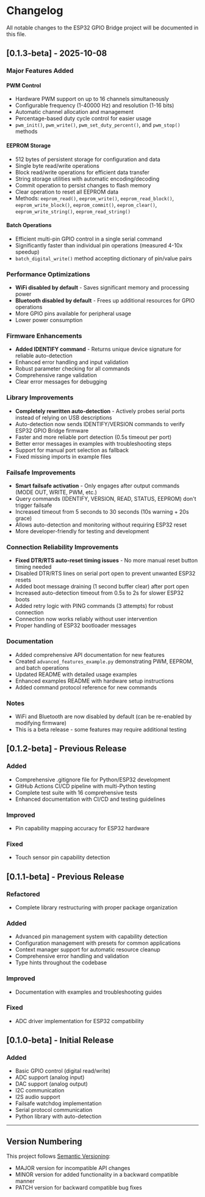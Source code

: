 # Changelog

All notable changes to the ESP32 GPIO Bridge project will be documented in this file.

## [0.1.3-beta] - 2025-10-08

### Major Features Added

#### PWM Control
- Hardware PWM support on up to 16 channels simultaneously
- Configurable frequency (1-40000 Hz) and resolution (1-16 bits)
- Automatic channel allocation and management
- Percentage-based duty cycle control for easier usage
- `pwm_init()`, `pwm_write()`, `pwm_set_duty_percent()`, and `pwm_stop()` methods

#### EEPROM Storage
- 512 bytes of persistent storage for configuration and data
- Single byte read/write operations
- Block read/write operations for efficient data transfer
- String storage utilities with automatic encoding/decoding
- Commit operation to persist changes to flash memory
- Clear operation to reset all EEPROM data
- Methods: `eeprom_read()`, `eeprom_write()`, `eeprom_read_block()`, `eeprom_write_block()`, 
  `eeprom_commit()`, `eeprom_clear()`, `eeprom_write_string()`, `eeprom_read_string()`

#### Batch Operations
- Efficient multi-pin GPIO control in a single serial command
- Significantly faster than individual pin operations (measured 4-10x speedup)
- `batch_digital_write()` method accepting dictionary of pin/value pairs

### Performance Optimizations
- **WiFi disabled by default** - Saves significant memory and processing power
- **Bluetooth disabled by default** - Frees up additional resources for GPIO operations
- More GPIO pins available for peripheral usage
- Lower power consumption

### Firmware Enhancements
- **Added IDENTIFY command** - Returns unique device signature for reliable auto-detection
- Enhanced error handling and input validation
- Robust parameter checking for all commands
- Comprehensive range validation
- Clear error messages for debugging

### Library Improvements
- **Completely rewritten auto-detection** - Actively probes serial ports instead of relying on USB descriptions
- Auto-detection now sends IDENTIFY/VERSION commands to verify ESP32 GPIO Bridge firmware
- Faster and more reliable port detection (0.5s timeout per port)
- Better error messages in examples with troubleshooting steps
- Support for manual port selection as fallback
- Fixed missing imports in example files

### Failsafe Improvements
- **Smart failsafe activation** - Only engages after output commands (MODE OUT, WRITE, PWM, etc.)
- Query commands (IDENTIFY, VERSION, READ, STATUS, EEPROM) don't trigger failsafe
- Increased timeout from 5 seconds to 30 seconds (10s warning + 20s grace)
- Allows auto-detection and monitoring without requiring ESP32 reset
- More developer-friendly for testing and development

### Connection Reliability Improvements
- **Fixed DTR/RTS auto-reset timing issues** - No more manual reset button timing needed
- Disabled DTR/RTS lines on serial port open to prevent unwanted ESP32 resets
- Added boot message draining (1 second buffer clear) after port open
- Increased auto-detection timeout from 0.5s to 2s for slower ESP32 boots
- Added retry logic with PING commands (3 attempts) for robust connection
- Connection now works reliably without user intervention
- Proper handling of ESP32 bootloader messages

### Documentation
- Added comprehensive API documentation for new features
- Created `advanced_features_example.py` demonstrating PWM, EEPROM, and batch operations
- Updated README with detailed usage examples
- Enhanced examples README with hardware setup instructions
- Added command protocol reference for new commands

### Notes
- WiFi and Bluetooth are now disabled by default (can be re-enabled by modifying firmware)
- This is a beta release - some features may require additional testing

## [0.1.2-beta] - Previous Release

### Added
- Comprehensive .gitignore file for Python/ESP32 development
- GitHub Actions CI/CD pipeline with multi-Python testing
- Complete test suite with 16 comprehensive tests
- Enhanced documentation with CI/CD and testing guidelines

### Improved
- Pin capability mapping accuracy for ESP32 hardware

### Fixed
- Touch sensor pin capability detection

## [0.1.1-beta] - Previous Release

### Refactored
- Complete library restructuring with proper package organization

### Added
- Advanced pin management system with capability detection
- Configuration management with presets for common applications
- Context manager support for automatic resource cleanup
- Comprehensive error handling and validation
- Type hints throughout the codebase

### Improved
- Documentation with examples and troubleshooting guides

### Fixed
- ADC driver implementation for ESP32 compatibility

## [0.1.0-beta] - Initial Release

### Added
- Basic GPIO control (digital read/write)
- ADC support (analog input)
- DAC support (analog output)
- I2C communication
- I2S audio support
- Failsafe watchdog implementation
- Serial protocol communication
- Python library with auto-detection

---


## Version Numbering

This project follows [Semantic Versioning](https://semver.org/):
- MAJOR version for incompatible API changes
- MINOR version for added functionality in a backward compatible manner
- PATCH version for backward compatible bug fixes

